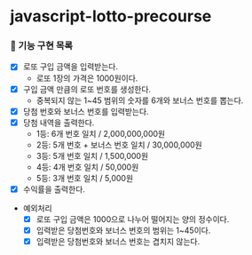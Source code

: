 # javascript-lotto-precourse
### 🚀 기능 구현 목록
- [x] 로또 구입 금액을 입력받는다.
    - 로또 1장의 가격은 1000원이다.
- [x] 구입 금액 만큼의 로또 번호를 생성한다.
    - 중복되지 않는 1~45 범위의 숫자를 6개와 보너스 번호를 뽑는다.
- [x] 당첨 번호와 보너스 번호를 입력받는다.
- [x] 당첨 내역을 출력한다.
    - 1등: 6개 번호 일치 / 2,000,000,000원
    - 2등: 5개 번호 + 보너스 번호 일치 / 30,000,000원
    - 3등: 5개 번호 일치 / 1,500,000원
    - 4등: 4개 번호 일치 / 50,000원
    - 5등: 3개 번호 일치 / 5,000원
- [x] 수익률을 출력한다.
- 예외처리
    - [x] 로또 구입 금액은 1000으로 나누어 떨어지는 양의 정수이다.
    - [x] 입력받은 당첨번호와 보너스 번호의 범위는 1~45이다.
    - [x] 입력받은 당첨번호와 보너스 번호는 겹치지 않는다.